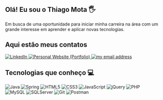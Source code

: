 ## Olá! Eu sou o Thiago Mota 🖐️
 Em busca de uma oportunidade para iniciar minha carreira na área com um grande
interesse em aprender e aplicar novas tecnologias.
<br/>

## Aqui estão meus contatos 
<a href="https://www.linkedin.com/in/thiagodemelomota/">
    <img src="https://img.shields.io/badge/linkedin-%230077B5.svg?style=for-the-badge&logo=linkedin&logoColor=white" title="LinkedIn Profile" alt="LinkedIn">
</a>
<a href="https://thiagomota.vercel.app/">
    <img src="https://img.shields.io/badge/Portfolio-%23000000.svg?style=for-the-badge" title="My Personal Website (Portfolio)" alt="Personal Website (Portfolio)">
</a>
<a href="mailto:thiaguinho.020405@gmail.com">
    <img src="https://img.shields.io/badge/thiaguinho.020405@gmail.com-D14836?style=for-the-badge&logo=gmail&logoColor=white" title="my email address" alt="my email address">
</a>

## Tecnologias que conheço 💻

![Java](https://img.shields.io/badge/java-%23ED8B00.svg?style=for-the-badge&logo=openjdk&logoColor=white)
![Spring](https://img.shields.io/badge/spring-%236DB33F.svg?style=for-the-badge&logo=spring&logoColor=white)
![HTML5](https://img.shields.io/badge/html5-%23E34F26.svg?style=for-the-badge&logo=html5&logoColor=white)
![CSS3](https://img.shields.io/badge/css3-%231572B6.svg?style=for-the-badge&logo=css3&logoColor=white)
![JavaScript](https://img.shields.io/badge/javascript-%23323330.svg?style=for-the-badge&logo=javascript&logoColor=%23F7DF1E)
![jQuery](https://img.shields.io/badge/jquery-%230769AD.svg?style=for-the-badge&logo=jquery&logoColor=white)
![PHP](https://img.shields.io/badge/php-%23777BB4.svg?style=for-the-badge&logo=php&logoColor=white)
![MySQL](https://img.shields.io/badge/MySQL-00000F?style=for-the-badge&logo=mysql&logoColor=white)
![SQLServer](https://img.shields.io/badge/SQL%20Server-CC2927?style=for-the-badge&logo=microsoft%20sql%20server&logoColor=white)
![Git](https://img.shields.io/badge/Git-131313.svg?style=for-the-badge&logo=git)
![Postman](https://img.shields.io/badge/Postman-FF6C37?style=for-the-badge&logo=postman&logoColor=white)
<!--![Bootstrap](https://img.shields.io/badge/bootstrap-%238511FA.svg?style=for-the-badge&logo=bootstrap&logoColor=white)-->
